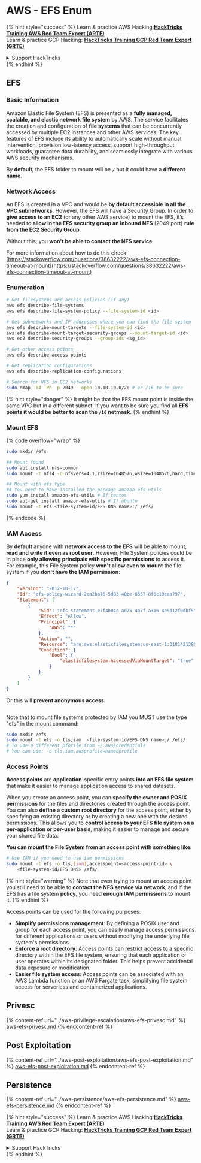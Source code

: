 # AWS - EFS Enum

{% hint style="success" %}
Learn & practice AWS Hacking:<img src="../../../.gitbook/assets/image (1) (1) (1) (1).png" alt="" data-size="line">[**HackTricks Training AWS Red Team Expert (ARTE)**](https://training.hacktricks.xyz/courses/arte)<img src="../../../.gitbook/assets/image (1) (1) (1) (1).png" alt="" data-size="line">\
Learn & practice GCP Hacking: <img src="../../../.gitbook/assets/image (2) (1).png" alt="" data-size="line">[**HackTricks Training GCP Red Team Expert (GRTE)**<img src="../../../.gitbook/assets/image (2) (1).png" alt="" data-size="line">](https://training.hacktricks.xyz/courses/grte)

<details>

<summary>Support HackTricks</summary>

* Check the [**subscription plans**](https://github.com/sponsors/carlospolop)!
* **Join the** 💬 [**Discord group**](https://discord.gg/hRep4RUj7f) or the [**telegram group**](https://t.me/peass) or **follow** us on **Twitter** 🐦 [**@hacktricks\_live**](https://twitter.com/hacktricks_live)**.**
* **Share hacking tricks by submitting PRs to the** [**HackTricks**](https://github.com/carlospolop/hacktricks) and [**HackTricks Cloud**](https://github.com/carlospolop/hacktricks-cloud) github repos.

</details>
{% endhint %}

## EFS

### Basic Information

Amazon Elastic File System (EFS) is presented as a **fully managed, scalable, and elastic network file system** by AWS. The service facilitates the creation and configuration of **file systems** that can be concurrently accessed by multiple EC2 instances and other AWS services. The key features of EFS include its ability to automatically scale without manual intervention, provision low-latency access, support high-throughput workloads, guarantee data durability, and seamlessly integrate with various AWS security mechanisms.

By **default**, the EFS folder to mount will be **`/`** but it could have a **different name**.

### Network Access

An EFS is created in a VPC and would be **by default accessible in all the VPC subnetworks**. However, the EFS will have a Security Group. In order to **give access to an EC2** (or any other AWS service) to mount the EFS, it’s needed to **allow in the EFS security group an inbound NFS** (2049 port) **rule from the EC2 Security Group**.

Without this, you **won't be able to contact the NFS service**.

For more information about how to do this check: [https://stackoverflow.com/questions/38632222/aws-efs-connection-timeout-at-mount](https://stackoverflow.com/questions/38632222/aws-efs-connection-timeout-at-mount)

### Enumeration

```bash
# Get filesystems and access policies (if any)
aws efs describe-file-systems
aws efs describe-file-system-policy --file-system-id <id>

# Get subnetworks and IP addresses where you can find the file system
aws efs describe-mount-targets --file-system-id <id>
aws efs describe-mount-target-security-groups --mount-target-id <id>
aws ec2 describe-security-groups --group-ids <sg_id>

# Get other access points
aws efs describe-access-points

# Get replication configurations
aws efs describe-replication-configurations

# Search for NFS in EC2 networks
sudo nmap -T4 -Pn -p 2049 --open 10.10.10.0/20 # or /16 to be sure
```

{% hint style="danger" %}
It might be that the EFS mount point is inside the same VPC but in a different subnet. If you want to be sure you find all **EFS points it would be better to scan the `/16` netmask**.
{% endhint %}

### Mount EFS

{% code overflow="wrap" %}
```bash
sudo mkdir /efs

## Mount found
sudo apt install nfs-common
sudo mount -t nfs4 -o nfsvers=4.1,rsize=1048576,wsize=1048576,hard,timeo=600,retrans=2,noresvport <IP>:/ /efs

## Mount with efs type
## You need to have installed the package amazon-efs-utils
sudo yum install amazon-efs-utils # If centos
sudo apt-get install amazon-efs-utils # If ubuntu
sudo mount -t efs <file-system-id/EFS DNS name>:/ /efs/
```
{% endcode %}

### IAM Access

By **default** anyone with **network access to the EFS** will be able to mount, **read and write it even as root user**. However, File System policies could be in place **only allowing principals with specific permissions** to access it.\
For example, this File System policy **won't allow even to mount** the file system if you **don't have the IAM permission**:

```json
{
    "Version": "2012-10-17",
    "Id": "efs-policy-wizard-2ca2ba76-5d83-40be-8557-8f6c19eaa797",
    "Statement": [
        {
            "Sid": "efs-statement-e7f4b04c-ad75-4a7f-a316-4e5d12f0dbf5",
            "Effect": "Allow",
            "Principal": {
                "AWS": "*"
            },
            "Action": "",
            "Resource": "arn:aws:elasticfilesystem:us-east-1:318142138553:file-system/fs-0ab66ad201b58a018",
            "Condition": {
                "Bool": {
                    "elasticfilesystem:AccessedViaMountTarget": "true"
                }
            }
        }
    ]
}
```

Or this will **prevent anonymous access**:

<figure><img src="../../../.gitbook/assets/image (278).png" alt=""><figcaption></figcaption></figure>

Note that to mount file systems protected by IAM you MUST use the type "efs" in the mount command:

```bash
sudo mkdir /efs
sudo mount -t efs -o tls,iam  <file-system-id/EFS DNS name>:/ /efs/
# To use a different pforile from ~/.aws/credentials
# You can use: -o tls,iam,awsprofile=namedprofile
```

### Access Points

**Access points** are **application**-specific entry points **into an EFS file system** that make it easier to manage application access to shared datasets.

When you create an access point, you can **specify the owner and POSIX permissions** for the files and directories created through the access point. You can also **define a custom root directory** for the access point, either by specifying an existing directory or by creating a new one with the desired permissions. This allows you to **control access to your EFS file system on a per-application or per-user basis**, making it easier to manage and secure your shared file data.

**You can mount the File System from an access point with something like:**

```bash
# Use IAM if you need to use iam permissions
sudo mount -t efs -o tls,[iam],accesspoint=<access-point-id> \
    <file-system-id/EFS DNS> /efs/
```

{% hint style="warning" %}
Note that even trying to mount an access point you still need to be able to **contact the NFS service via network**, and if the EFS has a file system **policy**, you need **enough IAM permissions** to mount it.
{% endhint %}

Access points can be used for the following purposes:

* **Simplify permissions management**: By defining a POSIX user and group for each access point, you can easily manage access permissions for different applications or users without modifying the underlying file system's permissions.
* **Enforce a root directory**: Access points can restrict access to a specific directory within the EFS file system, ensuring that each application or user operates within its designated folder. This helps prevent accidental data exposure or modification.
* **Easier file system access**: Access points can be associated with an AWS Lambda function or an AWS Fargate task, simplifying file system access for serverless and containerized applications.

## Privesc

{% content-ref url="../aws-privilege-escalation/aws-efs-privesc.md" %}
[aws-efs-privesc.md](../aws-privilege-escalation/aws-efs-privesc.md)
{% endcontent-ref %}

## Post Exploitation

{% content-ref url="../aws-post-exploitation/aws-efs-post-exploitation.md" %}
[aws-efs-post-exploitation.md](../aws-post-exploitation/aws-efs-post-exploitation.md)
{% endcontent-ref %}

## Persistence

{% content-ref url="../aws-persistence/aws-efs-persistence.md" %}
[aws-efs-persistence.md](../aws-persistence/aws-efs-persistence.md)
{% endcontent-ref %}

{% hint style="success" %}
Learn & practice AWS Hacking:<img src="../../../.gitbook/assets/image (1) (1) (1) (1).png" alt="" data-size="line">[**HackTricks Training AWS Red Team Expert (ARTE)**](https://training.hacktricks.xyz/courses/arte)<img src="../../../.gitbook/assets/image (1) (1) (1) (1).png" alt="" data-size="line">\
Learn & practice GCP Hacking: <img src="../../../.gitbook/assets/image (2) (1).png" alt="" data-size="line">[**HackTricks Training GCP Red Team Expert (GRTE)**<img src="../../../.gitbook/assets/image (2) (1).png" alt="" data-size="line">](https://training.hacktricks.xyz/courses/grte)

<details>

<summary>Support HackTricks</summary>

* Check the [**subscription plans**](https://github.com/sponsors/carlospolop)!
* **Join the** 💬 [**Discord group**](https://discord.gg/hRep4RUj7f) or the [**telegram group**](https://t.me/peass) or **follow** us on **Twitter** 🐦 [**@hacktricks\_live**](https://twitter.com/hacktricks_live)**.**
* **Share hacking tricks by submitting PRs to the** [**HackTricks**](https://github.com/carlospolop/hacktricks) and [**HackTricks Cloud**](https://github.com/carlospolop/hacktricks-cloud) github repos.

</details>
{% endhint %}
